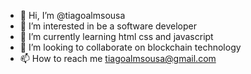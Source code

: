 - 👋 Hi, I’m @tiagoalmsousa
- 👀 I’m interested in be a software developer
- 🌱 I’m currently learning html css and javascript
- 💞️ I’m looking to collaborate on blockchain technology
- 📫 How to reach me tiagoalmsousa@gmail.com 

<!---
tiagoalmsousa/tiagoalmsousa is a ✨ special ✨ repository because its `README.md` (this file) appears on your GitHub profile.
You can click the Preview link to take a look at your changes.
--->
